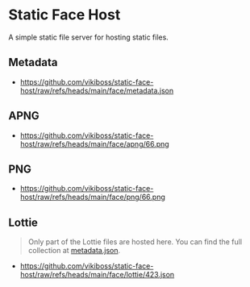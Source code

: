 # Static Face Host

A simple static file server for hosting static files.

## Metadata

- https://github.com/vikiboss/static-face-host/raw/refs/heads/main/face/metadata.json

## APNG

- https://github.com/vikiboss/static-face-host/raw/refs/heads/main/face/apng/66.png

## PNG

- https://github.com/vikiboss/static-face-host/raw/refs/heads/main/face/png/66.png

## Lottie

> Only part of the Lottie files are hosted here. You can find the full collection at [metadata.json](https://github.com/vikiboss/static-face-host/raw/refs/heads/main/face/metadata.json).

- https://github.com/vikiboss/static-face-host/raw/refs/heads/main/face/lottie/423.json
